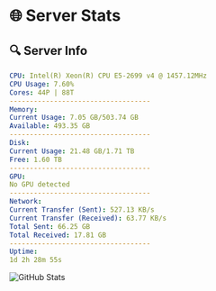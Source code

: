 # 🌐 Server Stats
## 🔍 Server Info
```yaml
CPU: Intel(R) Xeon(R) CPU E5-2699 v4 @ 1457.12MHz
CPU Usage: 7.60%
Cores: 44P | 88T
-----------------------------------
Memory:
Current Usage: 7.05 GB/503.74 GB
Available: 493.35 GB
-----------------------------------
Disk:
Current Usage: 21.48 GB/1.71 TB
Free: 1.60 TB
-----------------------------------
GPU:
No GPU detected
-----------------------------------
Network:
Current Transfer (Sent): 527.13 KB/s
Current Transfer (Received): 63.77 KB/s
Total Sent: 66.25 GB
Total Received: 17.81 GB
-----------------------------------
Uptime:
1d 2h 28m 55s
```
![GitHub Stats](https://img.shields.io/badge/Updated-2025-04-20_19:37:43-blue)